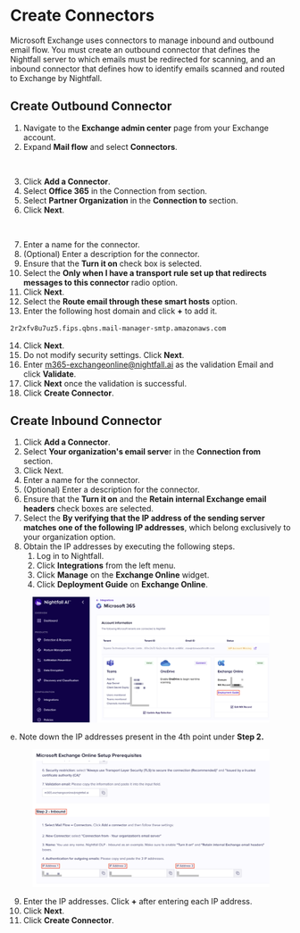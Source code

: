 # Create Connectors

Microsoft Exchange uses connectors to manage inbound and outbound email flow. You must create an outbound connector that defines the Nightfall server to which emails must be redirected for scanning, and an inbound connector that defines how to identify emails scanned and routed to Exchange by Nightfall.

## Create Outbound Connector

1. Navigate to the **Exchange admin center** page from your Exchange account. &#x20;
2. Expand **Mail flow** and select **Connectors**.

<figure><img src="https://lh7-rt.googleusercontent.com/docsz/AD_4nXfUfwVjmYZAza24drOlcDekE_Q7_n8V87eWMcDRW_qIWlMa3LdGghdYDqLXGsMs1nQ9rfunW7ap7Z_foGUwZBmeFedrIpQi_2Fg2ODRYOi4GxdBm6G0zcp09X5fm1_9rnvaBXuUBQ?key=gXxqXq4O-toSF3b-7YIbPg" alt="" width="563"><figcaption></figcaption></figure>

3. Click **Add a Connector**.
4. Select **Office 365** in the Connection from section.
5. Select **Partner Organization** in the **Connection to** section.
6. Click **Next**.

<figure><img src="https://lh7-rt.googleusercontent.com/docsz/AD_4nXdhhdetxpwpWWlnEPnyX_URrID1N167InL2XxRKrMwk2CyaDOvIlkgBu3rhAZJYeKljqLFoQ00HmxHGBLvu8H29agICDq2FZR0cDgQ_D7UGC1aVTZPrBidgofOiheXeTq8j_azjFA?key=gXxqXq4O-toSF3b-7YIbPg" alt="" width="563"><figcaption></figcaption></figure>

7. Enter a name for the connector.&#x20;
8. (Optional) Enter a description for the connector.&#x20;
9. Ensure that the **Turn it on** check box is selected.&#x20;
10. Select the **Only when I have a transport rule set up that redirects messages to this connector** radio option.
11. Click **Next**.
12. Select the **Route email through these smart hosts** option.
13. Enter the following host domain and click **+** to add it.

```html
2r2xfv8u7uz5.fips.qbns.mail-manager-smtp.amazonaws.com
```

14. Click **Next**.&#x20;
15. &#x20;Do not modify security settings. Click **Next**. &#x20;
16. &#x20;Enter [m365-exchangeonline@nightfall.ai](mailto:m365-exchangeonline@nightfall.ai) as the validation Email and click **Validate**.&#x20;
17. Click **Next** once the validation is successful.
18. Click **Create Connector**.

## Create Inbound Connector

1. Click **Add a Connector**.
2. Select **Your organization's email serve**r in the **Connection from** section.
3. Click Next.
4. Enter a name for the connector.&#x20;
5. (Optional) Enter a description for the connector.&#x20;
6. Ensure that the **Turn it on** and the **Retain internal Exchange email headers** check boxes are selected.&#x20;
7. Select the **By verifying that the IP address of the sending server matches one of the following IP addresses**, which belong exclusively to your organization option.
8. Obtain the IP addresses by executing the following steps.&#x20;
   1. Log in to Nightfall.
   2. Click **Integrations** from the left menu.
   3. Click **Manage** on the **Exchange Online** widget.
   4. Click **Deployment Guide** on **Exchange Online**.&#x20;

<figure><img src="../../../.gitbook/assets/image (2) (1) (1).png" alt="" width="563"><figcaption></figcaption></figure>

&#x20;      e. Note down the IP addresses  present in the 4th point under **Step 2.**

<figure><img src="../../../.gitbook/assets/image (3) (1) (1).png" alt="" width="563"><figcaption></figcaption></figure>

9. Enter the IP addresses. Click **+** after entering each IP address.
10. Click **Next**.&#x20;
11. Click **Create Connector**.
